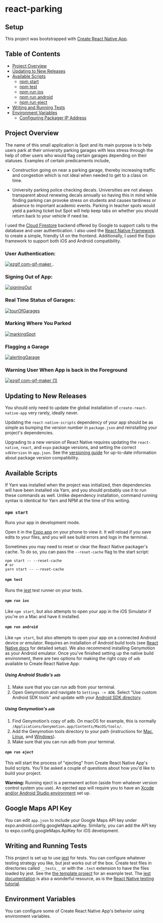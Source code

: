 # react-parking


## Setup

This project was bootstrapped with [Create React Native App](https://github.com/react-community/create-react-native-app).


## Table of Contents

* [Project Overview](#project-overview)
* [Updating to New Releases](#updating-to-new-releases)
* [Available Scripts](#available-scripts)
  * [npm start](#npm-start)
  * [npm test](#npm-test)
  * [npm run ios](#npm-run-ios)
  * [npm run android](#npm-run-android)
  * [npm run eject](#npm-run-eject)
* [Writing and Running Tests](#writing-and-running-tests)
* [Environment Variables](#environment-variables)
  * [Configuring Packager IP Address](#configuring-packager-ip-address)

## Project Overview

The name of this small application is Spot and its main purpose is to help users park at their university parking garages with less stress through the help of other users who would flag certain garages depending on their statuses. Examples of certain predicaments include,

- Construction going on near a parking garage, thereby increasing traffic and congestion which is not ideal when needed to get to a class on time.

- University parking police checking decals. Universities are not always transparent about renewing decals annually so having this in mind while finding parking can provoke stress on students and causes tardiness or absence to important academic events. Parking in teacher spots would yield a parking ticket but Spot will help keep tabs on whether you should return back to your vehicle if need be.

I used the [Cloud Firestore](https://firebase.google.com/docs/firestore) backend offered by Google to support calls to the database and user authentication. I also used the [React Native Framework](https://reactnative.dev/) to create a simple, friendly UI on the frontend. Additionally, I used the Expo framework to support both iOS and Android compatibility.

### User Authentication:



[
![ezgif com-gif-maker](https://user-images.githubusercontent.com/47718018/82693373-6f203880-9c2f-11ea-8295-e9132fc9317b.gif)
](url).

### Signing Out of App:



[
![signingOut](https://user-images.githubusercontent.com/47718018/82693544-bc040f00-9c2f-11ea-8f32-85be0f14eea4.gif)
](url)



### Real Time Status of Garages:




[
![tourOfGarages](https://user-images.githubusercontent.com/47718018/82693475-9bd45000-9c2f-11ea-88d0-b3cffee76287.gif)
](url)



### Marking Where You Parked




[
![markingSpot](https://user-images.githubusercontent.com/47718018/82693614-d50cc000-9c2f-11ea-8de2-03adfeb247bb.gif)
](url)



### Flagging a Garage




[
![alertingGarage](https://user-images.githubusercontent.com/47718018/82693663-ec4bad80-9c2f-11ea-8c85-67412c8dcb04.gif)
](url)



### Warning User When App is back in the Foreground




[
![ezgif com-gif-maker (1)](https://user-images.githubusercontent.com/47718018/82693798-27e67780-9c30-11ea-8407-be5db10980d5.gif)
](url)

## Updating to New Releases

You should only need to update the global installation of `create-react-native-app` very rarely, ideally never.

Updating the `react-native-scripts` dependency of your app should be as simple as bumping the version number in `package.json` and reinstalling your project's dependencies.

Upgrading to a new version of React Native requires updating the `react-native`, `react`, and `expo` package versions, and setting the correct `sdkVersion` in `app.json`. See the [versioning guide](https://github.com/react-community/create-react-native-app/blob/master/VERSIONS.md) for up-to-date information about package version compatibility.

## Available Scripts

If Yarn was installed when the project was initialized, then dependencies will have been installed via Yarn, and you should probably use it to run these commands as well. Unlike dependency installation, command running syntax is identical for Yarn and NPM at the time of this writing.

### `npm start`

Runs your app in development mode.

Open it in the [Expo app](https://expo.io) on your phone to view it. It will reload if you save edits to your files, and you will see build errors and logs in the terminal.

Sometimes you may need to reset or clear the React Native packager's cache. To do so, you can pass the `--reset-cache` flag to the start script:

```
npm start -- --reset-cache
# or
yarn start -- --reset-cache
```

#### `npm test`

Runs the [jest](https://github.com/facebook/jest) test runner on your tests.

#### `npm run ios`

Like `npm start`, but also attempts to open your app in the iOS Simulator if you're on a Mac and have it installed.

#### `npm run android`

Like `npm start`, but also attempts to open your app on a connected Android device or emulator. Requires an installation of Android build tools (see [React Native docs](https://facebook.github.io/react-native/docs/getting-started.html) for detailed setup). We also recommend installing Genymotion as your Android emulator. Once you've finished setting up the native build environment, there are two options for making the right copy of `adb` available to Create React Native App:

##### Using Android Studio's `adb`

1. Make sure that you can run adb from your terminal.
2. Open Genymotion and navigate to `Settings -> ADB`. Select “Use custom Android SDK tools” and update with your [Android SDK directory](https://stackoverflow.com/questions/25176594/android-sdk-location).

##### Using Genymotion's `adb`

1. Find Genymotion’s copy of adb. On macOS for example, this is normally `/Applications/Genymotion.app/Contents/MacOS/tools/`.
2. Add the Genymotion tools directory to your path (instructions for [Mac](http://osxdaily.com/2014/08/14/add-new-path-to-path-command-line/), [Linux](http://www.computerhope.com/issues/ch001647.htm), and [Windows](https://www.howtogeek.com/118594/how-to-edit-your-system-path-for-easy-command-line-access/)).
3. Make sure that you can run adb from your terminal.

#### `npm run eject`

This will start the process of "ejecting" from Create React Native App's build scripts. You'll be asked a couple of questions about how you'd like to build your project.

**Warning:** Running eject is a permanent action (aside from whatever version control system you use). An ejected app will require you to have an [Xcode and/or Android Studio environment](https://facebook.github.io/react-native/docs/getting-started.html) set up.

## Google Maps API Key

You can edit `app.json` to include your Google Maps API key under expo.android.config.googleMaps.apiKey.
Similarly, you can add the API key to expo.config.googleMaps.ApiKey for iOS development.

## Writing and Running Tests

This project is set up to use [jest](https://facebook.github.io/jest/) for tests. You can configure whatever testing strategy you like, but jest works out of the box. Create test files in directories called `__tests__` or with the `.test` extension to have the files loaded by jest. See the [the template project](https://github.com/react-community/create-react-native-app/blob/master/react-native-scripts/template/App.test.js) for an example test. The [jest documentation](https://facebook.github.io/jest/docs/en/getting-started.html) is also a wonderful resource, as is the [React Native testing tutorial](https://facebook.github.io/jest/docs/en/tutorial-react-native.html).

## Environment Variables

You can configure some of Create React Native App's behavior using environment variables.


